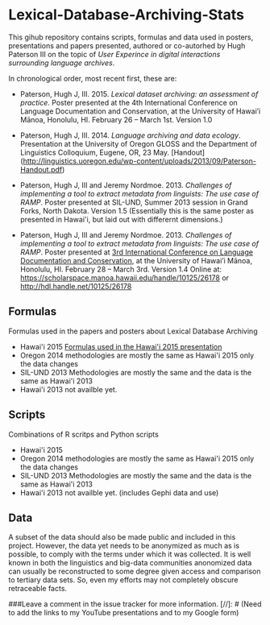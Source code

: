 # Lexical-Database-Archiving-Stats
This gihub repository contains scripts, formulas and data used in posters, presentations and papers presented, authored or co-autorhed by Hugh Paterson III on the topic of *User Experince in digital interactions surrounding language archives*.

In chronological order, most recent first, these are:

* Paterson, Hugh J, III. 2015. *Lexical dataset archiving: an assessment of practice*. Poster presented at the 4th International Conference on Language Documentation and Conservation, at the University of Hawai’i Mānoa, Honolulu, HI. February 26 – March 1st. Version 1.0

* Paterson, Hugh J, III. 2014. *Language archiving and data ecology*. Presentation at the University of Oregon GLOSS and the Department of Linguistics Colloquium, Eugene, OR, 23 May. [Handout] (http://linguistics.uoregon.edu/wp-content/uploads/2013/09/Paterson-Handout.pdf)

* Paterson, Hugh J, III and Jeremy Nordmoe. 2013. *Challenges of implementing a tool to extract metadata from linguists: The use case of RAMP*. Poster presented at SIL-UND, Summer 2013 session in Grand Forks, North Dakota. Version 1.5 (Essentially this is the same poster as presented in Hawai'i, but laid out with differernt dimensions.)

* Paterson, Hugh J, III and Jeremy Nordmoe. 2013. *Challenges of implementing a tool to extract metadata from linguists: The use case of RAMP*. Poster presented at [3rd International Conference on Language Documentation and Conservation](http://nflrc.hawaii.edu/ICLDC/2013/), at the University of Hawai’i Mānoa, Honolulu, HI. February 28 – March 3rd. Version 1.4 Online at: https://scholarspace.manoa.hawaii.edu/handle/10125/26178 or http://hdl.handle.net/10125/26178

## Formulas 
Formulas used in the papers and posters about Lexical Database Archiving
* Hawai'i 2015 [Formulas used in the Hawai'i 2015 presentation](https://github.com/HughP/Lexical-Database-Archiving-Stats/blob/master/2015-Hawaii/Formulas/Formulas.md)
* Oregon 2014 methodologies are mostly the same as Hawai'i 2015 only the data changes
* SIL-UND 2013 Methodologies are mostly the same and the data is the same as Hawai'i 2013
* Hawai'i 2013 not availble yet.

## Scripts
Combinations of R scritps and Python scripts
* Hawai'i 2015 
* Oregon 2014 methodologies are mostly the same as Hawai'i 2015 only the data changes
* SIL-UND 2013 Methodologies are mostly the same and the data is the same as Hawai'i 2013
* Hawai'i 2013 not availble yet. (includes Gephi data and use)

## Data
A subset of the data should also be made public and included in this project. However, the data yet needs to be anonymized as much as is possible, to comply with the terms under which it was collected. It is well known in both the linguistics and big-data communities anonomized data can usually be reconstructed to some degree given access and comparison to tertiary data sets. So, even my efforts may not completely obscure retraceable facts.

###Leave a comment in the issue tracker for more information.
[//]: # (Need to add the links to my YouTube presentations and to my Google form)
